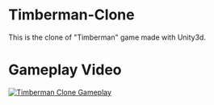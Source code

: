 # Timberman-Clone
This is the clone of "Timberman" game made with Unity3d.

# Gameplay Video
[![Timberman Clone Gameplay](http://img.youtube.com/vi/Smo2ebJbyLI/0.jpg)](http://www.youtube.com/watch?v=Smo2ebJbyLI "Timberman Clone Gameplay")
